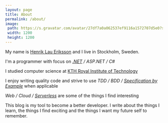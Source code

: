 ```yaml
---
layout: page
title: About
permalink: /about/
image:
 path: https://s.gravatar.com/avatar/27df7a0a062537ef9116a1572707d5e0?s=1200
 width: 1200
 height: 1200
---
```


My name is [Henrik Lau Eriksson](https://henrik.laueriksson.com) and I live in Stockholm, Sweden.

I'm a programmer with focus on _[.NET](https://www.microsoft.com/net) / ASP.NET / C#_

I studied computer science at [KTH Royal Institute of Technology](https://www.kth.se/profile/heer/?l=en)

I enjoy writing quality code and strive to use _TDD / BDD / [Specification by Example](https://gojko.net/books/specification-by-example/)_ when applicable

_Web / Cloud / [Serverless](https://azure.microsoft.com/en-us/overview/serverless-computing/)_ are some of the things I find interesting

This blog is my tool to become a better developer. I write about the things I learn, the things I find exciting and the things I want my future self to remember.
